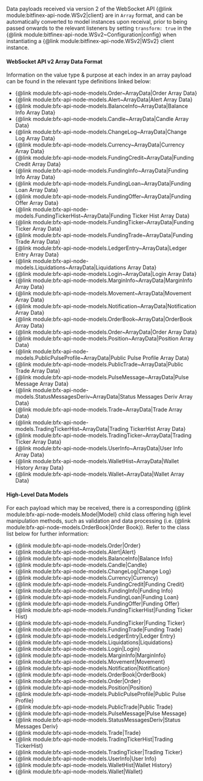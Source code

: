 Data payloads received via version 2 of the WebSocket API
{@link module:bitfinex-api-node.WSv2|client} are in `Array` format, and can
be automatically converted to model instances upon receival, prior to being
passed onwards to the relevant listeners by setting `transform: true` in the
{@link module:bitfinex-api-node.WSv2~Configuration|config} when instantiating a
{@link module:bitfinex-api-node.WSv2|WSv2} client instance.

#### WebSocket API v2 Array Data Format

Information on the value type & purpose at each index in an array payload can
be found in the relevant type definitions linked below:

* {@link module:bfx-api-node-models.Order~ArrayData|Order Array Data}
* {@link module:bfx-api-node-models.Alert~ArrayData|Alert Array Data}
* {@link module:bfx-api-node-models.BalanceInfo~ArrayData|Balance Info Array Data}
* {@link module:bfx-api-node-models.Candle~ArrayData|Candle Array Data}
* {@link module:bfx-api-node-models.ChangeLog~ArrayData|Change Log Array Data}
* {@link module:bfx-api-node-models.Currency~ArrayData|Currency Array Data}
* {@link module:bfx-api-node-models.FundingCredit~ArrayData|Funding Credit Array Data}
* {@link module:bfx-api-node-models.FundingInfo~ArrayData|Funding Info Array Data}
* {@link module:bfx-api-node-models.FundingLoan~ArrayData|Funding Loan Array Data}
* {@link module:bfx-api-node-models.FundingOffer~ArrayData|Funding Offer Array Data}
* {@link module:bfx-api-node-models.FundingTickerHist~ArrayData|Funding Ticker Hist Array Data}
* {@link module:bfx-api-node-models.FundingTicker~ArrayData|Funding Ticker Array Data}
* {@link module:bfx-api-node-models.FundingTrade~ArrayData|Funding Trade Array Data}
* {@link module:bfx-api-node-models.LedgerEntry~ArrayData|Ledger Entry Array Data}
* {@link module:bfx-api-node-models.Liquidations~ArrayData|Liquidations Array Data}
* {@link module:bfx-api-node-models.Login~ArrayData|Login Array Data}
* {@link module:bfx-api-node-models.MarginInfo~ArrayData|MarginInfo Array Data}
* {@link module:bfx-api-node-models.Movement~ArrayData|Movement Array Data}
* {@link module:bfx-api-node-models.Notification~ArrayData|Notification Array Data}
* {@link module:bfx-api-node-models.OrderBook~ArrayData|OrderBook Array Data}
* {@link module:bfx-api-node-models.Order~ArrayData|Order Array Data}
* {@link module:bfx-api-node-models.Position~ArrayData|Position Array Data}
* {@link module:bfx-api-node-models.PublicPulseProfile~ArrayData|Public Pulse Profile Array Data}
* {@link module:bfx-api-node-models.PublicTrade~ArrayData|Public Trade Array Data}
* {@link module:bfx-api-node-models.PulseMessage~ArrayData|Pulse Message Array Data}
* {@link module:bfx-api-node-models.StatusMessagesDeriv~ArrayData|Status Messages Deriv Array Data}
* {@link module:bfx-api-node-models.Trade~ArrayData|Trade Array Data}
* {@link module:bfx-api-node-models.TradingTickerHist~ArrayData|Trading TickerHist Array Data}
* {@link module:bfx-api-node-models.TradingTicker~ArrayData|Trading Ticker Array Data}
* {@link module:bfx-api-node-models.UserInfo~ArrayData|User Info Array Data}
* {@link module:bfx-api-node-models.WalletHist~ArrayData|Wallet History Array Data}
* {@link module:bfx-api-node-models.Wallet~ArrayData|Wallet Array Data}

#### High-Level Data Models

For each payload which may be received, there is a corresponding
{@link module:bfx-api-node-models.Model|Model} child class offering high level
manipulation methods, such as validation and data processing
(i.e. {@link module:bfx-api-node-models.OrderBook|Order Book}). Refer to the
class list below for further information:

* {@link module:bfx-api-node-models.Order|Order}
* {@link module:bfx-api-node-models.Alert|Alert}
* {@link module:bfx-api-node-models.BalanceInfo|Balance Info}
* {@link module:bfx-api-node-models.Candle|Candle}
* {@link module:bfx-api-node-models.ChangeLog|Change Log}
* {@link module:bfx-api-node-models.Currency|Currency}
* {@link module:bfx-api-node-models.FundingCredit|Funding Credit}
* {@link module:bfx-api-node-models.FundingInfo|Funding Info}
* {@link module:bfx-api-node-models.FundingLoan|Funding Loan}
* {@link module:bfx-api-node-models.FundingOffer|Funding Offer}
* {@link module:bfx-api-node-models.FundingTickerHist|Funding Ticker Hist}
* {@link module:bfx-api-node-models.FundingTicker|Funding Ticker}
* {@link module:bfx-api-node-models.FundingTrade|Funding Trade}
* {@link module:bfx-api-node-models.LedgerEntry|Ledger Entry}
* {@link module:bfx-api-node-models.Liquidations|Liquidations}
* {@link module:bfx-api-node-models.Login|Login}
* {@link module:bfx-api-node-models.MarginInfo|MarginInfo}
* {@link module:bfx-api-node-models.Movement|Movement}
* {@link module:bfx-api-node-models.Notification|Notification}
* {@link module:bfx-api-node-models.OrderBook|OrderBook}
* {@link module:bfx-api-node-models.Order|Order}
* {@link module:bfx-api-node-models.Position|Position}
* {@link module:bfx-api-node-models.PublicPulseProfile|Public Pulse Profile}
* {@link module:bfx-api-node-models.PublicTrade|Public Trade}
* {@link module:bfx-api-node-models.PulseMessage|Pulse Message}
* {@link module:bfx-api-node-models.StatusMessagesDeriv|Status Messages Deriv}
* {@link module:bfx-api-node-models.Trade|Trade}
* {@link module:bfx-api-node-models.TradingTickerHist|Trading TickerHist}
* {@link module:bfx-api-node-models.TradingTicker|Trading Ticker}
* {@link module:bfx-api-node-models.UserInfo|User Info}
* {@link module:bfx-api-node-models.WalletHist|Wallet History}
* {@link module:bfx-api-node-models.Wallet|Wallet}
